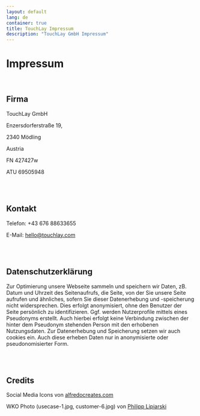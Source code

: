 ```yaml
---
layout: default
lang: de
container: true
title: TouchLay Impressum
description: "TouchLay GmbH Impressum"
---
```


# Impressum

<br />

## Firma
TouchLay GmbH

Enzersdorferstraße 19,

2340 Mödling

Austria

FN 427427w

ATU 69505948

<br />
<br />

## Kontakt

Telefon: +43 676 88633655

E-Mail: [hello@touchlay.com](mailto:hello@touchlay.com)

<br />
<br />

## Datenschutzerklärung

Zur Optimierung unsere Webseite sammeln und speichern wir Daten, zB. Datum
und Uhrzeit des Seitenaufrufs, die Seite, von der Sie unsere Seite aufrufen
und ähnliches, sofern Sie dieser Datenerhebung und -speicherung nicht
widersprechen. Dies erfolgt anonymisiert, ohne den Benutzer der Seite
persönlich zu identifizieren. Ggf. werden Nutzerprofile mittels eines
Pseudonyms erstellt. Auch hierbei erfolgt keine Verbindung zwischen der hinter
dem Pseudonym stehenden Person mit den erhobenen Nutzungsdaten. Zur
Datenerhebung und Speicherung setzen wir auch cookies ein. Auch diese erheben
Daten nur in anonymisierte oder pseudonomisierter Form.

<br />
<br />

## Credits

Social Media Icons von [alfredocreates.com](https://www.alfredocreates.com/)

WKO Photo (usecase-1.jpg, customer-6.jpg) von [Philipp Lipiarski](http://www.lipiarski.com/)
